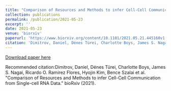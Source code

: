 ```yaml
---
title: "Comparison of Resources and Methods to infer Cell-Cell Communication from Single-cell RNA Data"
collection: publications
permalink: /publication/2021-05-23
excerpt: ''
date: 2021-05-23
venue: 'biorxiv'
paperurl: 'https://www.biorxiv.org/content/10.1101/2021.05.21.445160v1'
citation: 'Dimitrov, Daniel, Dénes Türei, Charlotte Boys, James S. Nagai, Ricardo O. Ramirez Flores, Hyojin Kim, Bence Szalai et al. "Comparison of Resources and Methods to infer Cell-Cell Communication from Single-cell RNA Data." bioRxiv (2021).'
---
```


[Download paper here](https://www.biorxiv.org/content/10.1101/2021.05.21.445160v1)

Recommended citation:Dimitrov, Daniel, Dénes Türei, Charlotte Boys, James S. Nagai, Ricardo O. Ramirez Flores, Hyojin Kim, Bence Szalai et al. "Comparison of Resources and Methods to infer Cell-Cell Communication from Single-cell RNA Data." bioRxiv (2021).
